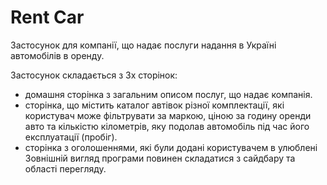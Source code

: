 # Rent Car
Застосунок для компанії, що надає послуги надання в Україні автомобілів в оренду.

Застосунок складається з 3х сторінок:
* домашня сторінка з загальним описом послуг, що надає компанія.
* сторінка, що містить каталог автівок різної комплектації, які користувач може фільтрувати за маркою, ціною за годину оренди авто та кількістю кілометрів, яку подолав автомобіль під час його експлуатації (пробіг).
* сторінка з оголошеннями, які були додані користувачем в улюблені Зовнішній вигляд програми повинен складатися з cайдбару та області перегляду.
